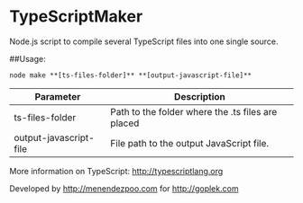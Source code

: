 # TypeScriptMaker
Node.js script to compile several TypeScript files into one single source.

##Usage:
```
node make **[ts-files-folder]** **[output-javascript-file]**
```

| Parameter              | Description                                       |
-------------------------|---------------------------------------------------|
| ts-files-folder        | Path to the folder where the .ts files are placed |
| output-javascript-file | File path to the output JavaScript file.          |

More information on TypeScript: http://typescriptlang.org

Developed by http://menendezpoo.com for http://goplek.com
